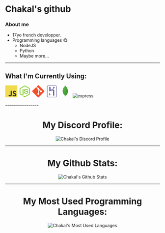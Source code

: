 # Chakal's github

### About me
* 17yo french developper.
* Programming languages :yum:
    * NodeJS
    * Python
    * Maybe more...

-----------------
## What I'm Currently Using:
<p align="left">
  <img src="https://raw.githubusercontent.com/devicons/devicon/master/icons/javascript/javascript-original.svg" alt="express" width="40" height="40"/>
  <img src="https://raw.githubusercontent.com/devicons/devicon/master/icons/nodejs/nodejs-original.svg" alt="express" width="40" height="40"/>
  <img src="https://raw.githubusercontent.com/devicons/devicon/master/icons/git/git-original.svg" alt="express" width="40" height="40"/>
  <img src="https://raw.githubusercontent.com/devicons/devicon/master/icons/heroku/heroku-original.svg" alt="express" width="40" height="40"/>
  <img src="https://raw.githubusercontent.com/devicons/devicon/master/icons/mongodb/mongodb-original.svg" alt="express" width="40" height="40"/>
  <img src="https://cdn.jsdelivr.net/gh/devicons/devicon@v2.12.0/devicon.min.css" alt="express" width="40" height="40"/>
</p>
-----------------
<h1 align="center">My Discord Profile:</h1>
<div align="center">
<img alt="Chakal's Discord Profile" src="https://discord.c99.nl/widget/theme-1/861353252641570883.png" />
</div>

-----------------
<h1 align="center">My Github Stats:</h1>
<div align="center">
  <img alt="Chakal's Github Stats" src="https://github-readme-stats.vercel.app/api?username=Chakal-1337&show_icons=true&theme=dark&count_private=true"/>
</div>

-----------------
<h1 align="center">My Most Used Programming Languages:</h1>
<div align="center">
 <img alt="Chakal's Most Used Languages" src="https://github-readme-stats.vercel.app/api/top-langs/?username=Chakal-1337&layout=compact&theme=dark&count_private=true"/>
</div>
